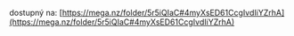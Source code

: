 dostupný na: [https://mega.nz/folder/5r5iQIaC#4myXsED61CcgIvdIiYZrhA](https://mega.nz/folder/5r5iQIaC#4myXsED61CcgIvdIiYZrhA)
